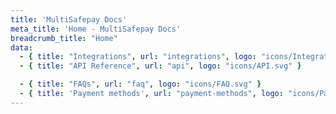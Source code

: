 ```yaml
---
title: 'MultiSafepay Docs'
meta_title: 'Home - MultiSafepay Docs'
breadcrumb_title: "Home"
data:
  - { title: "Integrations", url: "integrations", logo: "icons/Integrations.svg" }
  - { title: "API Reference", url: "api", logo: "icons/API.svg" }

  - { title: "FAQs", url: "faq", logo: "icons/FAQ.svg" }
  - { title: 'Payment methods', url: "payment-methods", logo: "icons/Payment_methods.svg" }
---
```

